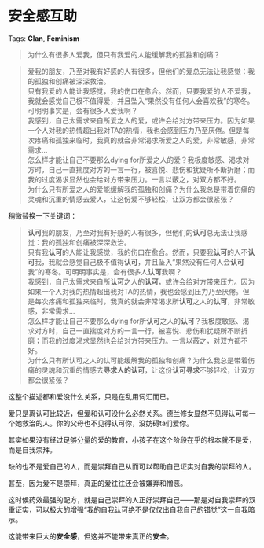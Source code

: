 # 安全感互助

Tags: **Clan**, **Feminism**

> 为什么有很多人爱我，但只有我爱的人能缓解我的孤独和创痛？




> 爱我的朋友，乃至对我有好感的人有很多，但他们的爱总无法让我感觉：我的孤独和创痛被深深救治。  
> 只有我爱的人能让我感觉，我的伤口在愈合。然而，只要我爱的人不爱我，我就会感觉自己极不值得爱，并且坠入“果然没有任何人会喜欢我”的寒冬。可明明事实是，会有很多人爱我啊？  
> 我感到，自己太需求来自所爱之人的爱，或许会给对方带来压力。因为如果一个人对我的热情超出我对TA的热情，我也会感到压力乃至厌倦。但是每次疼痛和孤独来临时，我真的就会非常渴求所爱之人的爱，非常敏感，非常需求…  
> 怎么样才能让自己不要那么dying for所爱之人的爱？我极度敏感、渴求对方时，自己一直揣度对方的一言一行，被喜悦、悲伤和犹疑所不断折磨；而我的过度渴求显然也会给对方带来压力。一言以蔽之，对双方都不好。  
> 为什么只有所爱之人的爱能缓解我的孤独和创痛？为什么我总是带着伤痛的灵魂和沉重的情感去爱人，让这份爱不够轻松，让双方都会很紧张？

稍微替换一下关键词：


> **认可**我的朋友，乃至对我有好感的人有很多，但他们的**认可**总无法让我感觉：我的孤独和创痛被深深救治。  
> 只有我**认可**的人能让我感觉，我的伤口在愈合。然而，只要我**认可**的人不**认可**我，我就会感觉自己极不值得**认可**，并且坠入“果然没有任何人会**认可**我”的寒冬。可明明事实是，会有很多人**认可**我啊？  
> 我感到，自己太需求来自所**认可**之人的**认可**，或许会给对方带来压力。因为如果一个人对我的热情超出我对TA的热情，我也会感到压力乃至厌倦。但是每次疼痛和孤独来临时，我真的就会非常渴求所**认可**之人的**认可**，非常敏感，非常需求…  
> 怎么样才能让自己不要那么dying for所**认可**之人的**认可**？我极度敏感、渴求对方时，自己一直揣度对方的一言一行，被喜悦、悲伤和犹疑所不断折磨；而我的过度渴求显然也会给对方带来压力。一言以蔽之，对双方都不好。  
> 为什么只有所认可之人的认可能缓解我的孤独和创痛？为什么我总是带着伤痛的灵魂和沉重的情感去**寻求人的认可**，让这份**认可寻求**不够轻松，让双方都会很紧张？

这整个描述都和爱没什么关系，只是在乱用词汇而已。

爱只是离认可比较近，但爱和认可没什么必然关系。德兰修女显然不见得认可每一个她救治的人。你的父母也不见得认可你，没妨碍ta们爱你。

其实如果没有经过足够分量的爱的教育，小孩子在这个阶段在乎的根本就不是爱，而是自我崇拜。

缺的也不是爱自己的人，而是崇拜自己从而可以帮助自己证实对自我的崇拜的人。

甚至，因为爱不是崇拜，真正的爱往往还会被嫌弃和憎恶。

这时候药效最强的配方，就是自己崇拜的人正好崇拜自己——那是对自我崇拜的双重证实，可以极大的增强“我的自我认可绝不是仅仅出自我自己的错觉”这一自我暗示。

这能带来巨大的**安全感**，但这并不能带来真正的**安全**。



